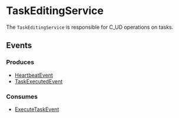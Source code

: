 # TaskEditingService

The `TaskEditingService` is responsible for C_UD operations on tasks.

## Events

### Produces

- [HeartbeatEvent](../../../docs/events.md#heartbeatevent)
- [TaskExecutedEvent](../../../docs/events.md#taskexecutedevent)

### Consumes

- [ExecuteTaskEvent](../../../docs/events.md#executetaskevent)
